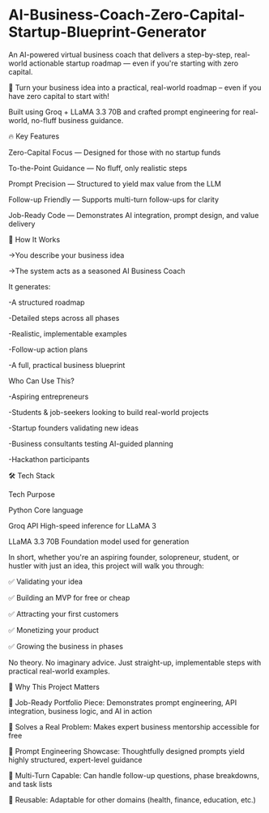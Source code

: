 # AI-Business-Coach-Zero-Capital-Startup-Blueprint-Generator

An AI-powered virtual business coach that delivers a step-by-step, real-world actionable startup roadmap — even if you're starting with zero capital.

🎯 Turn your business idea into a practical, real-world roadmap – even if you have zero capital to start with!

Built using Groq + LLaMA 3.3 70B and crafted prompt engineering for real-world, no-fluff business guidance.

🔥 Key Features

Zero-Capital Focus — Designed for those with no startup funds

To-the-Point Guidance — No fluff, only realistic steps

Prompt Precision — Structured to yield max value from the LLM

Follow-up Friendly — Supports multi-turn follow-ups for clarity

Job-Ready Code — Demonstrates AI integration, prompt design, and value delivery

🧠 How It Works

  ->You describe your business idea

  ->The system acts as a seasoned AI Business Coach

It generates:

  -A structured roadmap

  -Detailed steps across all phases

  -Realistic, implementable examples

  -Follow-up action plans

  -A full, practical business blueprint

Who Can Use This?

  -Aspiring entrepreneurs

  -Students & job-seekers looking to build real-world projects

  -Startup founders validating new ideas

  -Business consultants testing AI-guided planning

  -Hackathon participants  

🛠️ Tech Stack

Tech	                Purpose

Python	              Core language

Groq API	            High-speed inference for LLaMA 3

LLaMA 3.3 70B	        Foundation model used for generation

In short, whether you're an aspiring founder, solopreneur, student, or hustler with just an idea, this project will walk you through:

✅ Validating your idea

✅ Building an MVP for free or cheap

✅ Attracting your first customers

✅ Monetizing your product

✅ Growing the business in phases

No theory. No imaginary advice. Just straight-up, implementable steps with practical real-world examples.

🎯 Why This Project Matters

💼 Job-Ready Portfolio Piece: Demonstrates prompt engineering, API integration, business logic, and AI in action

🧩 Solves a Real Problem: Makes expert business mentorship accessible for free

🧠 Prompt Engineering Showcase: Thoughtfully designed prompts yield highly structured, expert-level guidance

💬 Multi-Turn Capable: Can handle follow-up questions, phase breakdowns, and task lists

🔁 Reusable: Adaptable for other domains (health, finance, education, etc.)
